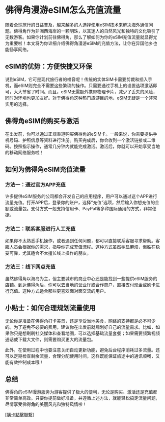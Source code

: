 # 佛得角漫游eSIM怎么充值流量

随着全球旅行的日益普及，越来越多的人选择使用eSIM技术来解决海外通信问题。佛得角作为非洲西海岸的一颗明珠，以其迷人的自然风光和独特的文化吸引了无数游客。如果你计划前往佛得角，那么了解如何为你的eSIM充值流量就显得尤为重要啦！本文将为你详细介绍佛得角漫游eSIM的充值方法，让你在异国他乡也能畅享网络。

## eSIM的优势：方便快捷又环保

说到eSIM，它可是现代旅行者的福音呢！传统的实体SIM卡需要剪裁和插入手机，而eSIM则完全不需要这些繁琐的操作。只需要通过手机上的设置选项激活即可，大大节省了时间。而且，eSIM无需额外携带物理卡片，减少了丢失的风险，同时对环境也更加友好。对于佛得角这种热门旅游目的地，eSIM无疑是一个非常实用的选择。

## 佛得角eSIM的购买与激活

在出发前，你可以通过正规渠道购买佛得角的eSIM卡。一般来说，你需要提供手机号码、护照信息等资料进行注册。购买完成后，你会收到一个激活链接或二维码。按照指示操作，通常几分钟内就能完成激活。激活后，你就可以开始享受当地的移动网络服务啦！

## 如何为佛得角eSIM充值流量

### 方法一：通过官方APP充值

许多提供eSIM服务的公司都会开发自己的应用程序，用户可以通过这个APP进行流量充值。打开APP后，登录你的账户，选择“充值”选项，然后输入你想充值的金额或流量包。支付方式一般支持信用卡、PayPal等多种国际通用的方式，非常便捷。

### 方法二：联系客服进行人工充值

如果你不太熟悉手机操作，或者遇到任何问题，都可以直接联系客服寻求帮助。客服人员会根据你的需求，指导你完成充值流程。这种方式虽然稍显麻烦，但胜在稳妥可靠，尤其适合不太擅长线上操作的朋友。

### 方法三：线下网点充值

虽然佛得角以海岛为主，但主要城市的商业中心还是能找到一些提供eSIM服务的店铺。到达佛得角后，你可以去当地的营业厅或合作商户，直接支付现金或刷卡进行充值。这种方式适合那些更喜欢面对面交流的用户。

## 小贴士：如何合理规划流量使用

无论你是准备在佛得角打卡美景，还是享受当地美食，网络的支持都是必不可少的。为了避免不必要的费用，建议你在出发前就规划好自己的流量需求。比如，如果你只是想刷刷社交媒体和查看地图，可以选择基础流量套餐；如果需要频繁视频通话或下载大文件，则需要购买更大的流量包。

此外，在使用过程中也要注意关闭自动更新功能，避免后台程序消耗过多流量。还可以定期检查剩余流量，合理分配使用时间，这样既能保证旅途中的通讯顺畅，又能有效控制成本哦！

## 总结

佛得角的eSIM漫游服务为游客提供了极大的便利，无论是购买、激活还是充值都非常简单高效。只要你提前做好准备，并遵循上述方法，就能轻松搞定流量问题，尽情享受佛得角的美丽风光和独特风情啦！

[[購卡點擊聯繫](https://t.me/s/esim1088)]